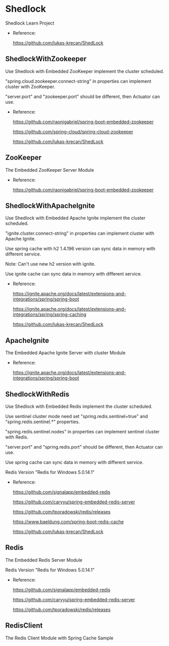 # Shedlock
Shedlock Learn Project

- Reference:

  https://github.com/lukas-krecan/ShedLock

## ShedlockWithZookeeper

Use Shedlock with Embedded ZooKeeper implement the cluster scheduled.

"spring.cloud.zookeeper.connect-string" in properties can implement cluster with ZooKeeper.

"server.port" and "zookeeper.port" should be different, then Actuator can use.

- Reference:

  https://github.com/raonigabriel/spring-boot-embedded-zookeeper

  https://github.com/spring-cloud/spring-cloud-zookeeper

  https://github.com/lukas-krecan/ShedLock

## ZooKeeper
The Embedded ZooKeeper Server Module

- Reference:

  https://github.com/raonigabriel/spring-boot-embedded-zookeeper

## ShedlockWithApacheIgnite

Use Shedlock with Embedded Apache Ignite implement the cluster scheduled.

"ignite.cluster.connect-string" in properties can implement cluster with Apache Ignite.

Use spring cache with h2 1.4.196 version can sync data in memory with different service.

Note: Can't use new h2 version with ignite.

Use ignite cache can sync data in memory with different service.

- Reference:

  https://ignite.apache.org/docs/latest/extensions-and-integrations/spring/spring-boot

  https://ignite.apache.org/docs/latest/extensions-and-integrations/spring/spring-caching

  https://github.com/lukas-krecan/ShedLock

## ApacheIgnite
The Embedded Apache Ignite Server with cluster Module

- Reference:

  https://ignite.apache.org/docs/latest/extensions-and-integrations/spring/spring-boot

## ShedlockWithRedis

Use Shedlock with Embedded Redis implement the cluster scheduled.

Use sentinel cluster mode need set "spring.redis.sentinel=true" and "spring.redis.sentinel.*" properties.

"spring.redis.sentinel.nodes" in properties can implement sentinel cluster with Redis.

"server.port" and "spring.redis.port" should be different, then Actuator can use.

Use spring cache can sync data in memory with different service.

Redis Version "Redis for Windows 5.0.14.1"

- Reference:

  https://github.com/signalapp/embedded-redis
  
  https://github.com/caryyu/spring-embedded-redis-server

  https://github.com/tporadowski/redis/releases

  https://www.baeldung.com/spring-boot-redis-cache

  https://github.com/lukas-krecan/ShedLock

## Redis

The Embedded Redis Server Module

Redis Version "Redis for Windows 5.0.14.1"

- Reference:

  https://github.com/signalapp/embedded-redis

  https://github.com/caryyu/spring-embedded-redis-server

  https://github.com/tporadowski/redis/releases

## RedisClient
The Redis Client Module with Spring Cache Sample